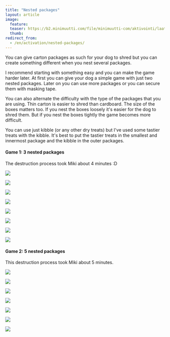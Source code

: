 ```yaml
---
title: "Nested packages"
layout: article
image:
  feature:
  teaser: https://b2.minimuutti.com/file/minimuutti-com/aktivointi/laatikot-sisakkain/DS09520-245px.jpg
  thumb:
redirect_from:
  - /en/activation/nested-packages/
---
```


You can give carton packages as such for your dog to shred but you can create something different when you nest several packages.

I recommend starting with something easy and you can make the game harder later. At first you can give your dog a simple game with just two nested packages. Later on you can use more packages or you can secure them with masking tape.

You can also alternate the difficulty with the type of the packages that you are using. Thin carton is easier to shred than cardboard. The size of the boxes matters too. If you nest the boxes loosely it's easier for the dog to shred them. But if you nest the boxes tightly the game becomes more difficult.

You can use just kibble (or any other dry treats) but I've used some tastier treats with the kibble. It's best to put the tastier treats in the smallest and innermost package and the kibble in the outer packages.

#### Game 1: 3 nested packages

The destruction process took Miki about 4 minutes :D

![](https://b2.minimuutti.com/file/minimuutti-com/aktivointi/laatikot-sisakkain/DS09455-800px.jpg)

![](https://b2.minimuutti.com/file/minimuutti-com/aktivointi/laatikot-sisakkain/DS09520-800px.jpg)

![](https://b2.minimuutti.com/file/minimuutti-com/aktivointi/laatikot-sisakkain/DS09601-800px.jpg)

![](https://b2.minimuutti.com/file/minimuutti-com/aktivointi/laatikot-sisakkain/DS09633-800px.jpg)

![](https://b2.minimuutti.com/file/minimuutti-com/aktivointi/laatikot-sisakkain/DS09655-800px.jpg)

![](https://b2.minimuutti.com/file/minimuutti-com/aktivointi/laatikot-sisakkain/DS09706-800px.jpg)

![](https://b2.minimuutti.com/file/minimuutti-com/aktivointi/laatikot-sisakkain/DS09737-800px.jpg)

![](https://b2.minimuutti.com/file/minimuutti-com/aktivointi/laatikot-sisakkain/DS09448_-800px.jpg)

#### Game 2: 5 nested packages

This destruction process took Miki about 5 minutes.

![](https://b2.minimuutti.com/file/minimuutti-com/aktivointi/laatikot-sisakkain/DS12853-800px.jpg)

![](https://b2.minimuutti.com/file/minimuutti-com/aktivointi/laatikot-sisakkain/DS12875-800px.jpg)

![](https://b2.minimuutti.com/file/minimuutti-com/aktivointi/laatikot-sisakkain/DS13030-800px.jpg)

![](https://b2.minimuutti.com/file/minimuutti-com/aktivointi/laatikot-sisakkain/DS13061-800px.jpg)

![](https://b2.minimuutti.com/file/minimuutti-com/aktivointi/laatikot-sisakkain/DS13133-800px.jpg)

![](https://b2.minimuutti.com/file/minimuutti-com/aktivointi/laatikot-sisakkain/DS13161-800px.jpg)

![](https://b2.minimuutti.com/file/minimuutti-com/aktivointi/laatikot-sisakkain/Laatikot_sisakkain-kollaasi-800px.jpg)
